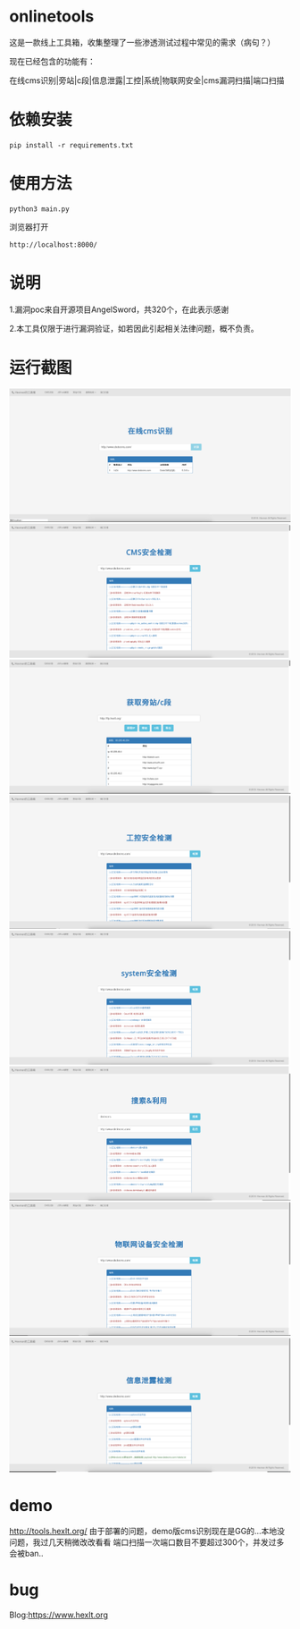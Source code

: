 # onlinetools
这是一款线上工具箱，收集整理了一些渗透测试过程中常见的需求（病句？）

现在已经包含的功能有：

在线cms识别|旁站|c段|信息泄露|工控|系统|物联网安全|cms漏洞扫描|端口扫描




# 依赖安装
    pip install -r requirements.txt

# 使用方法

    python3 main.py

浏览器打开

    http://localhost:8000/


# 说明
1.漏洞poc来自开源项目AngelSword，共320个，在此表示感谢

2.本工具仅限于进行漏洞验证，如若因此引起相关法律问题，概不负责。




# 运行截图

![cmsreg](/img/cms.png)
![cmsvuln](/img/cmsaq.png)
![pang](/img/pang.png)
![industrial](/img/industrial.png)
![system](/img/system.png)
![search](/img/search.png)
![hardware](/img/hardware.png)
![information](/img/information.png)

# demo
http://tools.hexlt.org/
由于部署的问题，demo版cms识别现在是GG的...本地没问题，我过几天稍微改改看看
端口扫描一次端口数目不要超过300个，并发过多会被ban..
  
# bug
Blog:https://www.hexlt.org

